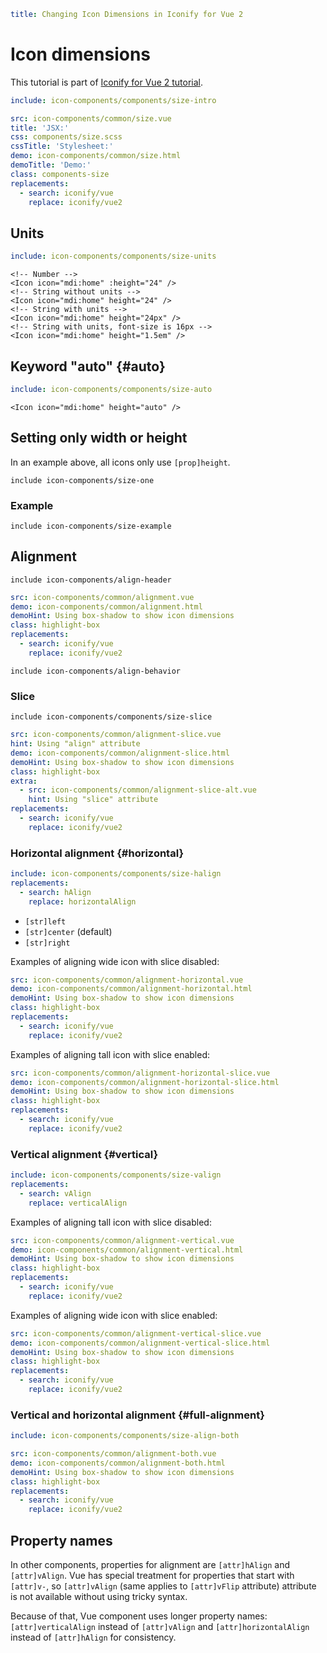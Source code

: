 ```yaml
title: Changing Icon Dimensions in Iconify for Vue 2
```

# Icon dimensions

This tutorial is part of [Iconify for Vue 2 tutorial](./index.md).

```yaml
include: icon-components/components/size-intro
```

```yaml
src: icon-components/common/size.vue
title: 'JSX:'
css: components/size.scss
cssTitle: 'Stylesheet:'
demo: icon-components/common/size.html
demoTitle: 'Demo:'
class: components-size
replacements:
  - search: iconify/vue
    replace: iconify/vue2
```

## Units

```yaml
include: icon-components/components/size-units
```

```vue
<!-- Number -->
<Icon icon="mdi:home" :height="24" />
<!-- String without units -->
<Icon icon="mdi:home" height="24" />
<!-- String with units -->
<Icon icon="mdi:home" height="24px" />
<!-- String with units, font-size is 16px -->
<Icon icon="mdi:home" height="1.5em" />
```

## Keyword "auto" {#auto}

```yaml
include: icon-components/components/size-auto
```

```vue
<Icon icon="mdi:home" height="auto" />
```

## Setting only width or height

In an example above, all icons only use `[prop]height`.

`include icon-components/size-one`

### Example

`include icon-components/size-example`

## Alignment

`include icon-components/align-header`

```yaml
src: icon-components/common/alignment.vue
demo: icon-components/common/alignment.html
demoHint: Using box-shadow to show icon dimensions
class: highlight-box
replacements:
  - search: iconify/vue
    replace: iconify/vue2
```

`include icon-components/align-behavior`

### Slice

`include icon-components/components/size-slice`

```yaml
src: icon-components/common/alignment-slice.vue
hint: Using "align" attribute
demo: icon-components/common/alignment-slice.html
demoHint: Using box-shadow to show icon dimensions
class: highlight-box
extra:
  - src: icon-components/common/alignment-slice-alt.vue
    hint: Using "slice" attribute
replacements:
  - search: iconify/vue
    replace: iconify/vue2
```

### Horizontal alignment {#horizontal}

```yaml
include: icon-components/components/size-halign
replacements:
  - search: hAlign
    replace: horizontalAlign
```

- `[str]left`
- `[str]center` (default)
- `[str]right`

Examples of aligning wide icon with slice disabled:

```yaml
src: icon-components/common/alignment-horizontal.vue
demo: icon-components/common/alignment-horizontal.html
demoHint: Using box-shadow to show icon dimensions
class: highlight-box
replacements:
  - search: iconify/vue
    replace: iconify/vue2
```

Examples of aligning tall icon with slice enabled:

```yaml
src: icon-components/common/alignment-horizontal-slice.vue
demo: icon-components/common/alignment-horizontal-slice.html
demoHint: Using box-shadow to show icon dimensions
class: highlight-box
replacements:
  - search: iconify/vue
    replace: iconify/vue2
```

### Vertical alignment {#vertical}

```yaml
include: icon-components/components/size-valign
replacements:
  - search: vAlign
    replace: verticalAlign
```

Examples of aligning tall icon with slice disabled:

```yaml
src: icon-components/common/alignment-vertical.vue
demo: icon-components/common/alignment-vertical.html
demoHint: Using box-shadow to show icon dimensions
class: highlight-box
replacements:
  - search: iconify/vue
    replace: iconify/vue2
```

Examples of aligning wide icon with slice enabled:

```yaml
src: icon-components/common/alignment-vertical-slice.vue
demo: icon-components/common/alignment-vertical-slice.html
demoHint: Using box-shadow to show icon dimensions
class: highlight-box
replacements:
  - search: iconify/vue
    replace: iconify/vue2
```

### Vertical and horizontal alignment {#full-alignment}

```yaml
include: icon-components/components/size-align-both
```

```yaml
src: icon-components/common/alignment-both.vue
demo: icon-components/common/alignment-both.html
demoHint: Using box-shadow to show icon dimensions
class: highlight-box
replacements:
  - search: iconify/vue
    replace: iconify/vue2
```

## Property names

In other components, properties for alignment are `[attr]hAlign` and `[attr]vAlign`. Vue has special treatment for properties that start with `[attr]v-`, so `[attr]vAlign` (same applies to `[attr]vFlip` attribute) attribute is not available without using tricky syntax.

Because of that, Vue component uses longer property names: `[attr]verticalAlign` instead of `[attr]vAlign` and `[attr]horizontalAlign` instead of `[attr]hAlign` for consistency.
